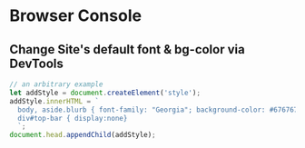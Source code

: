 # Browser Console

## Change Site's default font & bg-color via DevTools

```js
// an arbitrary example
let addStyle = document.createElement('style');
addStyle.innerHTML = `
  body, aside.blurb { font-family: "Georgia"; background-color: #6767676e}
  div#top-bar { display:none}
  `;
document.head.appendChild(addStyle);
```
